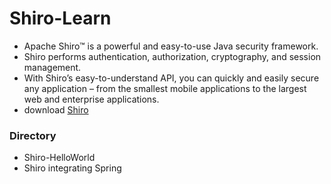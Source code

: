 # Shiro-Learn
- Apache Shiro™ is a powerful and easy-to-use Java security framework.
- Shiro performs authentication, authorization, cryptography, and session management. 
- With Shiro’s easy-to-understand API, you can quickly and easily secure any application – from the smallest mobile applications to the largest web and enterprise applications. 
- download [Shiro](https://shiro.apache.org/)
### Directory
- Shiro-HelloWorld
- Shiro integrating Spring
